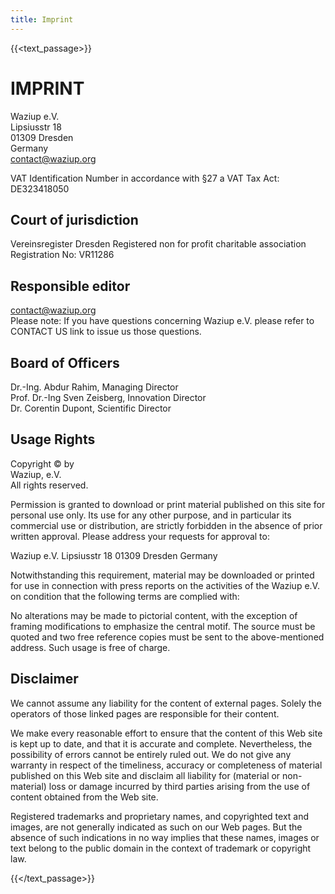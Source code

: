 ```yaml
---
title: Imprint
---
```


{{<text_passage>}}

# IMPRINT

Waziup e.V.    
Lipsiusstr 18  
01309 Dresden  
Germany  
contact@waziup.org


VAT Identification Number in accordance with §27 a VAT Tax Act:  
DE323418050

Court of jurisdiction
---------------------

Vereinsregister Dresden 
Registered non for profit charitable association  
Registration No: VR11286  


Responsible editor
------------------

contact@waziup.org   
Please note: If you have questions concerning Waziup e.V. please refer to CONTACT US link to issue us those questions.


Board of Officers
-----------------

Dr.-Ing. Abdur Rahim, Managing Director   
Prof. Dr.-Ing Sven Zeisberg, Innovation Director  
Dr. Corentin Dupont, Scientific Director  

Usage Rights
------------

Copyright © by  
Waziup, e.V.  
All rights reserved.

Permission is granted to download or print material published on this site for personal use only.
Its use for any other purpose, and in particular its commercial use or distribution, are strictly forbidden in the absence of prior written approval.
Please address your requests for approval to:

Waziup e.V.
Lipsiusstr 18
01309 Dresden
Germany

Notwithstanding this requirement, material may be downloaded or printed for use in connection with press reports on the activities of the Waziup e.V. on condition that the following terms are complied with:

No alterations may be made to pictorial content, with the exception of framing modifications to emphasize the central motif.
The source must be quoted and two free reference copies must be sent to the above-mentioned address.
Such usage is free of charge.

Disclaimer
----------

We cannot assume any liability for the content of external pages. Solely the operators of those linked pages are responsible for their content.

We make every reasonable effort to ensure that the content of this Web site is kept up to date, and that it is accurate and complete.
Nevertheless, the possibility of errors cannot be entirely ruled out.
We do not give any warranty in respect of the timeliness, accuracy or completeness of material published on this Web site and disclaim all liability for (material or non-material) loss or damage incurred by third parties arising from the use of content obtained from the Web site.

Registered trademarks and proprietary names, and copyrighted text and images, are not generally indicated as such on our Web pages.
But the absence of such indications in no way implies that these names, images or text belong to the public domain in the context of trademark or copyright law.

{{</text_passage>}}